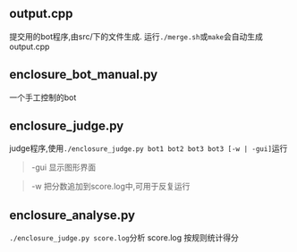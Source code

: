 output.cpp
----------
提交用的bot程序,由src/下的文件生成.
运行```./merge.sh```或```make```会自动生成output.cpp

enclosure_bot_manual.py
-----
一个手工控制的bot

enclosure_judge.py
-----
judge程序,使用```./enclosure_judge.py bot1 bot2 bot3 bot3 [-w | -gui]```运行

> \-gui 显示图形界面

> \-w 把分数追加到score.log中,可用于反复运行

enclosure_analyse.py
-----
```./enclosure_judge.py score.log```分析 score.log 按规则统计得分